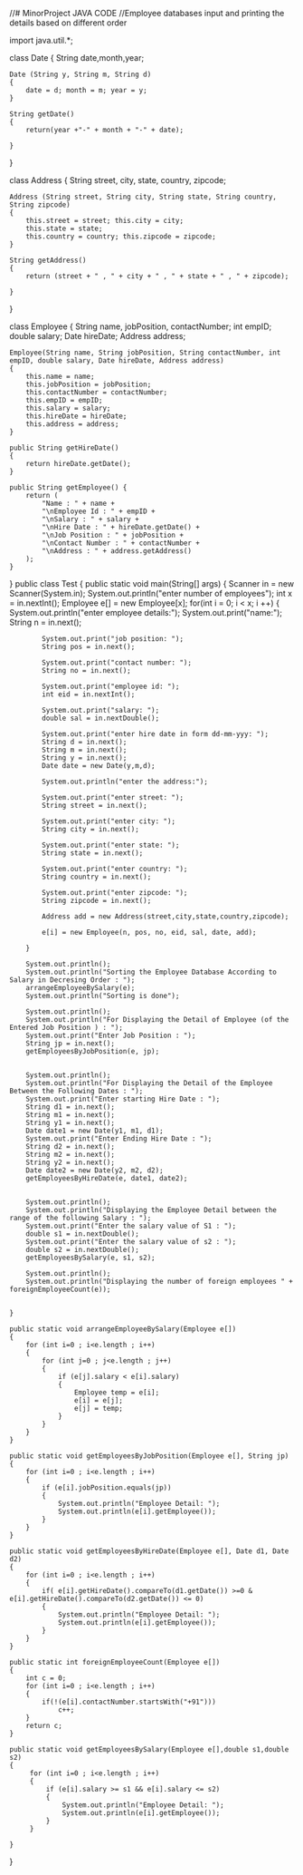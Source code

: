 //# MinorProject JAVA CODE
//Employee databases input and printing the details based on different order

import java.util.*;

class Date
{
	String date,month,year;
	
	Date (String y, String m, String d)
	{
		date = d; month = m; year = y;
	}
	
	String getDate()
	{
		return(year +"-" + month + "-" + date);
				
	}	
}

class Address
{
	String street, city, state, country, zipcode;
	
	Address (String street, String city, String state, String country, String zipcode)
	{
		this.street = street; this.city = city;
		this.state = state; 
		this.country = country; this.zipcode = zipcode;
	}
	
	String getAddress()
	{
		return (street + " , " + city + " , " + state + " , " + zipcode);
				
	}
}

class Employee
{
	String name, jobPosition, contactNumber; 
  int empID; 
  double salary; 
  Date hireDate; 
  Address address;
	
	Employee(String name, String jobPosition, String contactNumber, int empID, double salary, Date hireDate, Address address)
	{
		this.name = name;
		this.jobPosition = jobPosition;
		this.contactNumber = contactNumber;
		this.empID = empID;
		this.salary = salary;
		this.hireDate = hireDate;
		this.address = address;
	}
	
	public String getHireDate() 
	{
        return hireDate.getDate();
    }
	
	public String getEmployee() {
        return (
            "Name : " + name + 
            "\nEmployee Id : " + empID + 
            "\nSalary : " + salary + 
            "\nHire Date : " + hireDate.getDate() + 
            "\nJob Position : " + jobPosition + 
            "\nContact Number : " + contactNumber +
            "\nAddress : " + address.getAddress()
        );
	}
	
}
public class Test 
{
	public static void main(String[] args) 
	{
		Scanner in = new Scanner(System.in);
		System.out.println("enter number of employees");
		int x = in.nextInt();
		Employee e[] = new Employee[x];
		for(int i = 0; i < x; i ++)
		{
			System.out.println("enter employee details:");
			System.out.print("name:");
			String n = in.next();
			
			System.out.print("job position: ");
			String pos = in.next();
			
			System.out.print("contact number: ");
			String no = in.next();
			
			System.out.print("employee id: ");
			int eid = in.nextInt();
			
			System.out.print("salary: ");
			double sal = in.nextDouble();
			
			System.out.print("enter hire date in form dd-mm-yyy: ");
			String d = in.next(); 
			String m = in.next(); 
			String y = in.next();
			Date date = new Date(y,m,d);
			
			System.out.println("enter the address:");
						
			System.out.print("enter street: ");
			String street = in.next();
			
			System.out.print("enter city: ");
			String city = in.next(); 
			
			System.out.print("enter state: ");
			String state = in.next();
			
			System.out.print("enter country: ");
			String country = in.next();
			
			System.out.print("enter zipcode: ");
			String zipcode = in.next();
			
			Address add = new Address(street,city,state,country,zipcode);
			
			e[i] = new Employee(n, pos, no, eid, sal, date, add);
			
		}
		
		System.out.println();
        System.out.println("Sorting the Employee Database According to Salary in Decresing Order : ");
		arrangeEmployeeBySalary(e);
		System.out.println("Sorting is done");
		
		System.out.println();
        System.out.println("For Displaying the Detail of Employee (of the Entered Job Position ) : ");
        System.out.print("Enter Job Position : ");
        String jp = in.next();
        getEmployeesByJobPosition(e, jp);
        
        
        System.out.println();
        System.out.println("For Displaying the Detail of the Employee Between the Following Dates : ");
        System.out.print("Enter starting Hire Date : ");
        String d1 = in.next();
        String m1 = in.next();
        String y1 = in.next();
        Date date1 = new Date(y1, m1, d1);
        System.out.print("Enter Ending Hire Date : ");
        String d2 = in.next();
        String m2 = in.next();
        String y2 = in.next();
        Date date2 = new Date(y2, m2, d2);
        getEmployeesByHireDate(e, date1, date2);
        
        
        System.out.println();
        System.out.println("Displaying the Employee Detail between the range of the following Salary : ");
        System.out.print("Enter the salary value of S1 : ");
        double s1 = in.nextDouble();
        System.out.print("Enter the salary value of s2 : ");
        double s2 = in.nextDouble();
        getEmployeesBySalary(e, s1, s2);
        
        System.out.println();
        System.out.println("Displaying the number of foreign employees " + foreignEmployeeCount(e));
        
		
	}
	
	public static void arrangeEmployeeBySalary(Employee e[])
	{
		for (int i=0 ; i<e.length ; i++) 
		{
            for (int j=0 ; j<e.length ; j++) 
            {
                if (e[j].salary < e[i].salary) 
                {
                    Employee temp = e[i];
                    e[i] = e[j];
                    e[j] = temp;
                }
            }
        }
	}
	
    public static void getEmployeesByJobPosition(Employee e[], String jp)
    {
    	for (int i=0 ; i<e.length ; i++) 
    	{
            if (e[i].jobPosition.equals(jp)) 
            {
                System.out.println("Employee Detail: ");
                System.out.println(e[i].getEmployee());
            }
        }
    }
    
    public static void getEmployeesByHireDate(Employee e[], Date d1, Date d2) 
    {
        for (int i=0 ; i<e.length ; i++) 
        {
        	if( e[i].getHireDate().compareTo(d1.getDate()) >=0 & e[i].getHireDate().compareTo(d2.getDate()) <= 0)
            {
                System.out.println("Employee Detail: ");
                System.out.println(e[i].getEmployee());
            }
        }
    }

    public static int foreignEmployeeCount(Employee e[]) 
    {
        int c = 0;
        for (int i=0 ; i<e.length ; i++) 
        {
            if(!(e[i].contactNumber.startsWith("+91"))) 
                c++;
        }
        return c;
    }
    
    public static void getEmployeesBySalary(Employee e[],double s1,double s2)
    {
    	 for (int i=0 ; i<e.length ; i++) 
    	 {
             if (e[i].salary >= s1 && e[i].salary <= s2) 
             {
                 System.out.println("Employee Detail: ");
                 System.out.println(e[i].getEmployee());
             }
         }
     
    }
    
    
}
